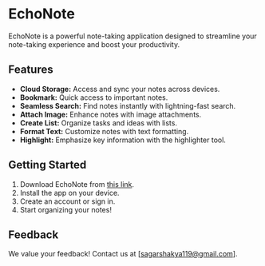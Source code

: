 # EchoNote

EchoNote is a powerful note-taking application designed to streamline your note-taking experience and boost your productivity.

## Features

- **Cloud Storage:** Access and sync your notes across devices.
- **Bookmark:** Quick access to important notes.
- **Seamless Search:** Find notes instantly with lightning-fast search.
- **Attach Image:** Enhance notes with image attachments.
- **Create List:** Organize tasks and ideas with lists.
- **Format Text:** Customize notes with text formatting.
- **Highlight:** Emphasize key information with the highlighter tool.

## Getting Started

1. Download EchoNote from [this link](https://github.com/himanshu-shakya/EchoNote/releases/download/v1.0.0/EchoNote.apk).
2. Install the app on your device.
3. Create an account or sign in.
4. Start organizing your notes!

## Feedback

We value your feedback! Contact us at [sagarshakya119@gmail.com].
